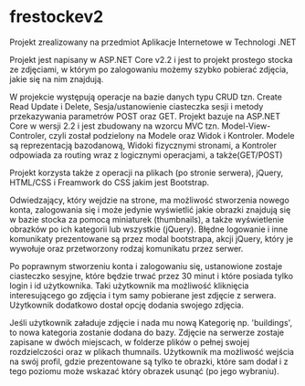 # frestockev2
Projekt zrealizowany na przedmiot Aplikacje Internetowe w Technologi .NET

Projekt jest napisany w ASP.NET Core v2.2 i jest to projekt prostego stocka ze zdjęciami, w którym po zalogowaniu możemy szybko pobierać zdjęcia, jakie się na nim znajdują.

W projekcie występują operacje na bazie danych typu CRUD tzn. Create Read Update i Delete, Sesja/ustanowienie ciasteczka sesji i metody przekazywania parametrów POST oraz GET. Projekt bazuje na ASP.NET Core w wersji 2.2 i jest zbudowany na wzorcu MVC tzn. Model-View-Controler, czyli został podzielony na Modele oraz Widok i Kontroler. Modele są reprezentacją bazodanową, Widoki fizycznymi stronami, a Kontroler odpowiada za routing wraz z logicznymi operacjami, a także(GET/POST)

Projekt korzysta także z operacji na plikach (po stronie serwera), jQuery, HTML/CSS i Freamwork do CSS jakim jest Bootstrap.

Odwiedzający, który wejdzie na strone, ma możliwość stworzenia nowego konta, zalogowania się i może jedynie wyświetlić jakie obrazki znajdują się w bazie stocka za pomocą miniaturek (thumbnails), a także wyświetlenie obrazków po ich kategorii lub wszystkie (jQuery).
Błędne logowanie i inne komunikaty prezentowane są przez modal bootstrapa, akcji jQuery, który je wywołuje oraz przetworzony rodzaj komunikatu przez serwer.


Po poprawnym stworzeniu konta i zalogowaniu się, ustanowione zostaje ciasteczko sesyjne, które będzie trwać przez 30 minut i które posiada tylko login i id użytkownika. Taki użytkownik ma możliwość kliknięcia interesującego go zdjęcia i tym samy pobierane jest zdjęcie z serwera. Użytkownik dodatkowo dostał opcję dodania swojego zdjęcia.

Jeśli użytkownik załaduje zdjęcie i nada mu nową Kategorię np. 'buildings', to nowa kategoria zostanie dodana do bazy. Zdjęcie na serwerze zostaje zapisane w dwóch miejscach, w folderze plików o pełnej swojej rozdzielczości oraz w plikach thumnails.
Użytkownik ma możliwość wejścia na swój profil, gdzie prezentowane są tylko te obrazki, które sam dodał i z tego poziomu może wskazać który obrazek usunąć (po jego wybraniu).

